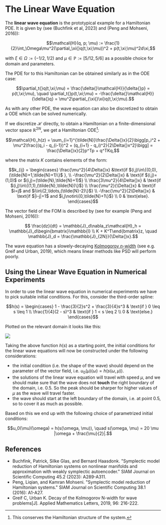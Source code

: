 # The Linear Wave Equation

The **linear wave equation** is the prototypical example for a Hamiltonian PDE. It is given by (see (Buchfink et al, 2023) and (Peng and Mohseni, 2016)): 
```math
\mathcal{H}(q, p; \mu) := \frac{1}{2}\int_\Omega\mu^2(\partial_\xi{}q(t,\xi;\mu))^2 + p(t,\xi;\mu)^2d\xi,
```
with $\xi\in\Omega:=(-1/2,1/2)$ and $\mu\in\mathbb{P}:=[5/12,5/6]$ as a possible choice for domain and parameters. 

The PDE for to this Hamiltonian can be obtained similarly as in the ODE case:

```math
\partial_t{}q(t,\xi;\mu) = \frac{\delta{}\mathcal{H}}{\delta{}p} = p(t,\xi;\mu), \quad \partial_t{}p(t,\xi;\mu) = -\frac{\delta{}\mathcal{H}}{\delta{}q} = \mu^2\partial_{\xi{}\xi}q(t,\xi;\mu).
```

As with any other PDE, the wave equation can also be discretized to obtain a ODE which can be solved numerically.

If we discretize $\mathcal{H}$ directly, to obtain a Hamiltonian on a finite-dimensional vector space $\mathbb{R}^{2N}$, we get a Hamiltonian ODE[^1]:

[^1]: This conserves the Hamiltonian structure of the system.

```math
\mathcal{H}_h(z) = \sum_{i=1}^{\tilde{N}}\frac{\Delta{}x}{2}\bigg[p_i^2 + \mu^2\frac{(q_i - q_{i-1})^2 + (q_{i+1} - q_i)^2}{2\Delta{}x^2}\bigg] = \frac{\Delta{}x}{2}p^Tp + q^TKq,
```

where the matrix $K$ contains elements of the form: 

```math
k_{ij} = \begin{cases}  \frac{\mu^2}{4\Delta{}x} &\text{if $(i,j)\in\{(0,0),(\tilde{N}+1,\tilde{N}+1)\}$ }, \\
    -\frac{\mu^2}{2\Delta{}x} & \text{if $(i,j)=(1,0)$ or $(i,j)=(\tilde{N},\tilde{N}+1)$} \\
    \frac{3\mu^2}{4\Delta{}x} & \text{if $(i,j)\in\{(1,1),(\tilde{N},\tilde{N})\}$} \\
    \frac{\mu^2}{\Delta{}x} & \text{if $i=j$ and $i\in\{2,\ldots,(\tilde{N}-2)\}$} \\ 
    -\frac{\mu^2}{2\Delta{}x} & \text{if $|i-j|=1$ and $i,j\notin\{0,\tilde{N}+1\}$} \\
                        0 & \text{else}.
                        \end{cases}
```

The vector field of the FOM is described by (see for example (Peng and Mohseni, 2016)):

```math
  \frac{dz}{dt} = \mathbb{J}_d\nabla_z\mathcal{H}_h = \mathbb{J}_d\begin{bmatrix}\mathbb{I} \\ K + K^T\end{bmatrix}z, \quad \mathbb{J}_d = \frac{\mathbb{J}_{2N}}{\Delta{}x}.
```

The wave equation has a slowely-decaying [Kolmogorov $n$-width](../reduced_order_modeling/kolmogorov_n_width.md) (see e.g. Greif and Urban, 2019), which means linear methods like PSD will perform poorly.

## Using the Linear Wave Equation in Numerical Experiments 

In order to use the linear wave equation in numerical experiments we have to pick suitable initial conditions. For this, consider the third-order spline: 

```math
h(s)  = \begin{cases}
        1 - \frac{3}{2}s^2 + \frac{3}{4}s^3 & \text{if } 0 \leq s \leq 1 \\ 
        \frac{1}{4}(2 - s)^3 & \text{if } 1 < s \leq 2 \\ 
        0 & \text{else.} 
\end{cases}
```

Plotted on the relevant domain it looks like this: 

![](../images/third_degree_spline.png)

Taking the above function $h(s)$ as a starting point, the initial conditions for the linear wave equations will now be constructed under the following considerations: 
- the initial condition (i.e. the shape of the wave) should depend on the parameter of the vector field, i.e. $u_0(\mu)(\omega) = h(s(\omega, \mu))$.
- the solutions of the linear wave equation will travel with speed $\mu$, and we should make sure that the wave does not **touch** the right boundary of the domain, i.e. 0.5. So the peak should be sharper for higher values of $\mu$ as the wave will travel faster.
- the wave should start at the left boundary of the domain, i.e. at point 0.5, so to cover it as much as possible. 

Based on this we end up with the following choice of parametrized initial conditions: 

```math 
u_0(\mu)(\omega) = h(s(\omega, \mu)), \quad s(\omega, \mu) =  20 \mu  |\omega + \frac{\mu}{2}|.
```

## References 
- Buchfink, Patrick, Silke Glas, and Bernard Haasdonk. "Symplectic model reduction of Hamiltonian systems on nonlinear manifolds and approximation with weakly symplectic autoencoder." SIAM Journal on Scientific Computing 45.2 (2023): A289-A311.
- Peng, Liqian, and Kamran Mohseni. "Symplectic model reduction of Hamiltonian systems." SIAM Journal on Scientific Computing 38.1 (2016): A1-A27.
- Greif C, Urban K. Decay of the Kolmogorov N-width for wave problems[J]. Applied Mathematics Letters, 2019, 96: 216-222.